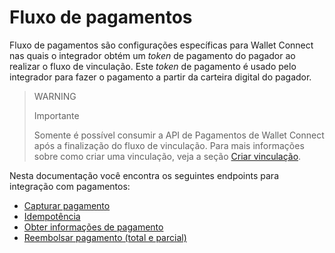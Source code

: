 # Fluxo de pagamentos

Fluxo de pagamentos são configurações específicas para Wallet Connect nas quais o integrador obtém um _token_ de pagamento do pagador ao realizar o fluxo de vinculação. Este _token_ de pagamento é usado pelo integrador para fazer o pagamento a partir da carteira digital do pagador. 

> WARNING
>
> Importante
>
> Somente é possível consumir a API de Pagamentos de Wallet Connect após a  finalização do fluxo de vinculação. Para mais informações sobre como criar uma vinculação, veja a seção [Criar vinculação](/developers/pt/docs/wallet-connect/integration-configuration/create-agreement).

Nesta documentação você encontra os seguintes endpoints para integração com pagamentos:

* [Capturar pagamento](/developers/pt/docs/wallet-connect/advanced-payments/capture-payment)
* [Idempotência](/developers/pt/docs/wallet-connect/advanced-payments/idempotency)
* [Obter informações de pagamento](/developers/pt/docs/wallet-connect/advanced-payments/get-payment-information)
* [Reembolsar pagamento (total e parcial)](/developers/pt/docs/wallet-connect/advanced-payments/refund-payment)
